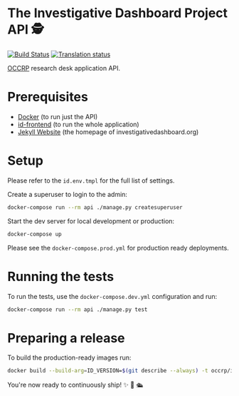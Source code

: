 # The Investigative Dashboard Project API 🕵️

[![Build Status](https://travis-ci.org/occrp/id-backend.svg?branch=master)](https://travis-ci.org/occrp/id-backend)
 [![Translation status](https://hosted.weblate.org/widgets/occrp/-/investigative-dashboard/svg-badge.svg)](https://hosted.weblate.org/engage/occrp/?utm_source=widget)

[OCCRP](https://tech.occrp.org/projects/) research desk application API.

# Prerequisites

- [Docker](https://docs.docker.com/docker-for-mac/install/) (to run just the API)
- [id-frontend](https://github.com/occrp/id-frontend) (to run the whole application)
- [Jekyll Website](https://github.com/occrp/investigativedashboard.org/)
(the homepage of investigativedashboard.org)

# Setup

Please refer to the `id.env.tmpl` for the full list of settings.

Create a superuser to login to the admin:
```bash
docker-compose run --rm api ./manage.py createsuperuser
```

Start the dev server for local development or production:
```bash
docker-compose up
```

Please see the `docker-compose.prod.yml` for production ready deployments.

# Running the tests

To run the tests, use the `docker-compose.dev.yml` configuration and run:
```bash
docker-compose run --rm api ./manage.py test
```

# Preparing a release

To build the production-ready images run:

```bash
docker build --build-arg=ID_VERSION=$(git describe --always) -t occrp/id-backend ./
```

You're now ready to continuously ship! ✨ 💅 🛳
